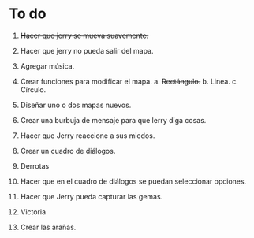 To do
=====

1.  ~~Hacer que jerry se mueva suavemente.~~
2.  Hacer que jerry no pueda salir del mapa.
3.  Agregar música.
4.  Crear funciones para modificar el mapa.
    a.  ~~Rectángulo.~~
    b.  Linea.
    c.  Círculo.

5.  Diseñar uno o dos mapas nuevos.
6.  Crear una burbuja de mensaje para que lerry diga cosas.
7.  Hacer que Jerry reaccione a sus miedos.
8.  Crear un cuadro de diálogos.
9.  Derrotas
10. Hacer que en el cuadro de diálogos se puedan seleccionar opciones.
11. Hacer que Jerry pueda capturar las gemas.
12. Victoria
13. Crear las arañas.
